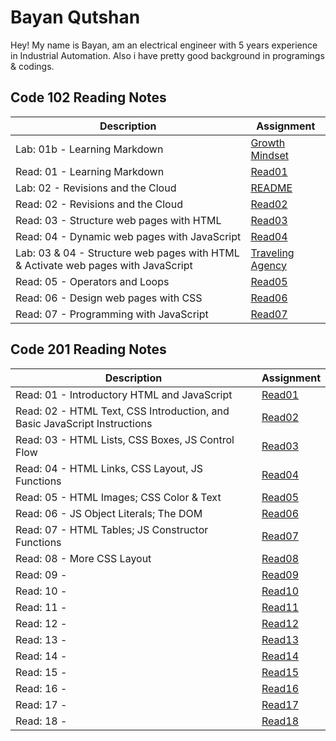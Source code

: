 # Bayan Qutshan
Hey! My name is Bayan, am an electrical engineer with 5 years experience in Industrial Automation. Also i have pretty good background in programings & codings.

## Code 102 Reading Notes 
|  Description  | Assignment    |
| ----------- | ----------- |
| Lab: 01b - Learning Markdown      | [Growth Mindset](https://bianqt.github.io/reading-notes/growthmindset)       |
| Read: 01 - Learning Markdown  | [Read01](https://bianqt.github.io/reading-notes/102/read01)      |
| Lab: 02 - Revisions and the Cloud  | [README](https://bianqt.github.io/reading-notes/)      |
| Read: 02 - Revisions and the Cloud  | [Read02](https://bianqt.github.io/reading-notes/102/read02)      |
|Read: 03 - Structure web pages with HTML | [Read03](https://bianqt.github.io/reading-notes/102/read03)      |
| Read: 04 - Dynamic web pages with JavaScript  | [Read04](https://bianqt.github.io/reading-notes/102/read04)      |
| Lab: 03 & 04 - Structure web pages with HTML & Activate web pages with JavaScript  | [Traveling Agency](https://bianqt.github.ioTravelingAgency/)   |
|Read: 05 - Operators and Loops | [Read05](https://bianqt.github.io/reading-notes/102/read05)      |
| Read: 06 - Design web pages with CSS | [Read06](https://bianqt.github.io/reading-notes/102/read06)      |
| Read: 07 - Programming with JavaScript | [Read07](https://bianqt.github.io/reading-notes/102/read07)      |


## Code 201 Reading Notes 

|  Description  | Assignment    |
| ----------- | ----------- |
| Read: 01 - Introductory HTML and JavaScript  | [Read01](https://bianqt.github.io/reading-notes/201/class01)      |
| Read: 02 - HTML Text, CSS Introduction, and Basic JavaScript Instructions  | [Read02](https://bianqt.github.io/reading-notes/201/class02)      |
|Read: 03 - HTML Lists, CSS Boxes, JS Control Flow  | [Read03](https://bianqt.github.io/reading-notes/201/class03)      |
| Read: 04 - HTML Links, CSS Layout, JS Functions    | [Read04](https://bianqt.github.io/reading-notes/201/class04)      |
|Read: 05 - HTML Images; CSS Color & Text  | [Read05](https://bianqt.github.io/reading-notes/201/class05)      |
| Read: 06 - JS Object Literals; The DOM  | [Read06](https://bianqt.github.io/reading-notes/201/class06)      |
| Read: 07 - HTML Tables; JS Constructor Functions  | [Read07](https://bianqt.github.io/reading-notes/201/class07)      |
| Read: 08 - More CSS Layout | [Read08](https://bianqt.github.io/reading-notes/201/class08)      |
| Read: 09 -   | [Read09](https://bianqt.github.io/reading-notes/201/class09)      |
|Read: 10 -   | [Read10](https://bianqt.github.io/reading-notes/201/class10)      |
| Read: 11 -    | [Read11](https://bianqt.github.io/reading-notes/201/class11)      |
|Read: 12 -   | [Read12](https://bianqt.github.io/reading-notes/201/class12)      |
| Read: 13 -   | [Read13](https://bianqt.github.io/reading-notes/201/class13)      |
| Read: 14 -   | [Read14](https://bianqt.github.io/reading-notes/201/class14)      |
| Read: 15 -    | [Read15](https://bianqt.github.io/reading-notes/201/class15)      |
|Read: 16 -   | [Read16](https://bianqt.github.io/reading-notes/201/class16)      |
| Read: 17 -   | [Read17](https://bianqt.github.io/reading-notes/201/class17)      |
| Read: 18 -   | [Read18](https://bianqt.github.io/reading-notes/201/class18)      |

